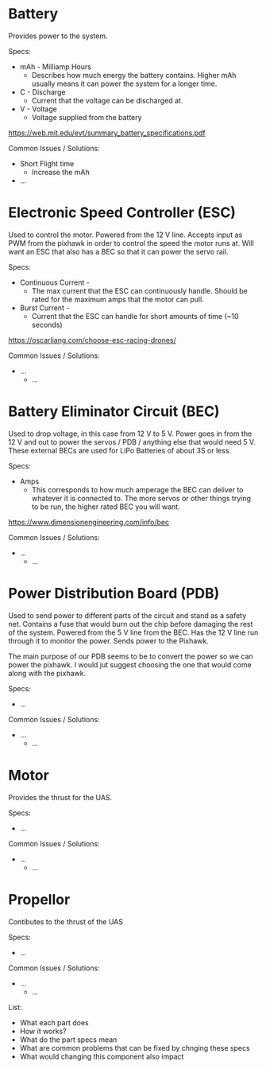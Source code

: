# Battery
Provides power to the system.

Specs:
* mAh - Milliamp Hours
  * Describes how much energy the battery contains. Higher mAh usually means it can power the system for a longer time.
* C - Discharge
  * Current that the voltage can be discharged at.
* V - Voltage
  * Voltage supplied from the battery

https://web.mit.edu/evt/summary_battery_specifications.pdf
 

Common Issues / Solutions:
* Short Flight time
  * Increase the mAh
* ...

# Electronic Speed Controller (ESC)
Used to control the motor. Powered from the 12 V line. Accepts input as PWM from the pixhawk in order to control the speed the motor runs at. Will want an ESC that also has a BEC so that it can power the servo rail.

Specs:
* Continuous Current -
  * The max current that the ESC can continuously handle. Should be rated for the maximum amps that the motor can pull.
* Burst Current -
  * Current that the ESC can handle for short amounts of time (~10 seconds)

https://oscarliang.com/choose-esc-racing-drones/

Common Issues / Solutions:
* ...
  * ...

# Battery Eliminator Circuit (BEC)
Used to drop voltage, in this case from 12 V to 5 V. Power goes in from the 12 V and out to power the servos / PDB / anything else that would need 5 V. These external BECs are used for LiPo Batteries of about 3S or less.

Specs:
* Amps
  * This corresponds to how much amperage the BEC can deliver to whatever it is connected to. The more servos or other things trying to be run, the higher rated BEC you will want.

https://www.dimensionengineering.com/info/bec

Common Issues / Solutions:
* ...
  * ...

# Power Distribution Board (PDB)
Used to send power to different parts of the circuit and stand as a safety net. Contains a fuse that would burn out the chip before damaging the rest of the system. Powered from the 5 V line from the BEC. Has the 12 V line run through it to monitor the power. Sends power to the Pixhawk.

The main purpose of our PDB seems to be to convert the power so we can power the pixhawk. I would jut suggest choosing the one that would come along with the pixhawk.

Specs:
* ...

Common Issues / Solutions:
* ...
  * ...

# Motor
Provides the thrust for the UAS.

Specs:
* ...

Common Issues / Solutions:
* ...
  * ...

# Propellor
Contibutes to the thrust of the UAS

Specs:
* ...

Common Issues / Solutions:
* ...
  * ...




List:
* What each part does
* How it works?
* What do the part specs mean
* What are common problems that can be fixed by chnging these specs
* What would changing this component also impact
